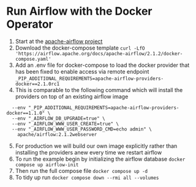 # Run Airflow with the Docker Operator

1. Start at the [apache-airflow project](https://airflow.apache.org/docs/apache-airflow/stable/start/docker.html#before-you-begin)
2. Download the docker-compose template
```curl -LfO 'https://airflow.apache.org/docs/apache-airflow/2.1.2/docker-compose.yaml'```
3. Add an .env file for docker-compose to load the docker provider that has been fixed to enable access via remote endpoint
```_PIP_ADDITIONAL_REQUIREMENTS=apache-airflow-providers-docker==2.1.0rc1```
4. This is comparable to the following command which will install the providers on top of an existing airflow image
```docker run -it -p 8080:8080 \
  --env "_PIP_ADDITIONAL_REQUIREMENTS=apache-airflow-providers-docker==1.1.0" \
  --env "_AIRFLOW_DB_UPGRADE=true" \
  --env "_AIRFLOW_WWW_USER_CREATE=true" \
  --env "_AIRFLOW_WWW_USER_PASSWORD_CMD=echo admin" \
    apache/airflow:2.1.2webserver
```
5. For production we will build our own image explicitly rather than installing the providers anew every time we restart airflow
6. To run the example begin by initializing the airflow database
```docker compose up airflow-init```
7. Then run the full compose file
```docker compose up -d```
8. To tidy up run
```docker compose down --rmi all --volumes```